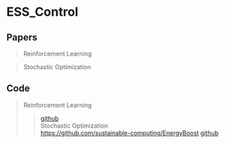 # ESS_Control

## Papers
> Reinforcement Learning<br/>
>>

> Stochastic Optimization<br/>
>> 

## Code
> Reinforcement Learning<br/>
>> <a href="https://github.com/sustainable-computing/EnergyBoost">github</a> <br/>
> Stochastic Optimization<br/>
>> https://github.com/sustainable-computing/EnergyBoost
>> <a href="https://github.com/sustainable-computing/EnergyBoost">github</a> <br/>
